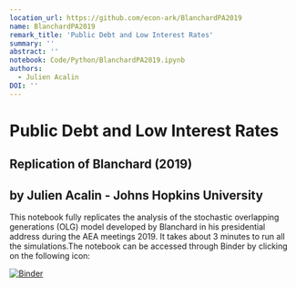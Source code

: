 ```yaml
---
location_url: https://github.com/econ-ark/BlanchardPA2019
name: BlanchardPA2019
remark_title: 'Public Debt and Low Interest Rates'
summary: ''
abstract: ''
notebook: Code/Python/BlanchardPA2019.ipynb
authors:
  - Julien Acalin
DOI: ''
---
```




# Public Debt and Low Interest Rates

## Replication of Blanchard (2019)
 
## by Julien Acalin - Johns Hopkins University
 
This notebook fully replicates the analysis of the stochastic overlapping generations (OLG) model developed by Blanchard in his presidential address during the AEA meetings 2019. It takes about 3 minutes to run all the simulations.The notebook can be accessed through Binder by clicking on the following icon:

[![Binder](https://mybinder.org/badge_logo.svg)](https://mybinder.org/v2/gh/jacalin1/BlanchardPA2019/master)

